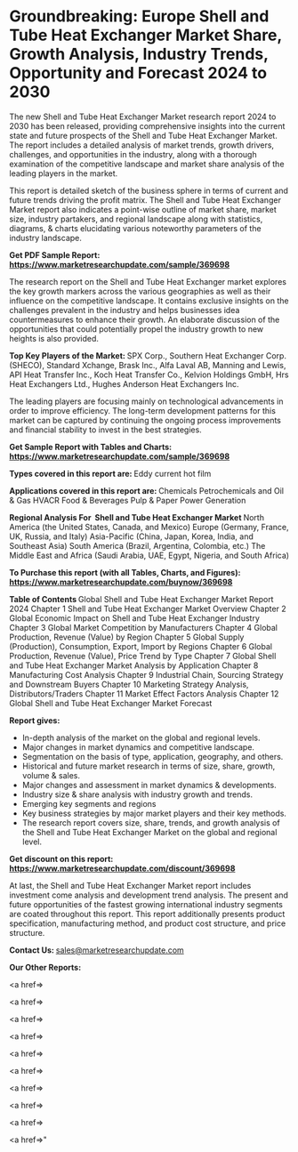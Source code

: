 # Groundbreaking: Europe Shell and Tube Heat Exchanger Market Share, Growth Analysis, Industry Trends, Opportunity and Forecast 2024 to 2030

The new Shell and Tube Heat Exchanger Market research report 2024 to 2030 has been released, providing comprehensive insights into the current state and future prospects of the Shell and Tube Heat Exchanger Market. The report includes a detailed analysis of market trends, growth drivers, challenges, and opportunities in the industry, along with a thorough examination of the competitive landscape and market share analysis of the leading players in the market.

This report is detailed sketch of the business sphere in terms of current and future trends driving the profit matrix. The Shell and Tube Heat Exchanger Market report also indicates a point-wise outline of market share, market size, industry partakers, and regional landscape along with statistics, diagrams, &amp; charts elucidating various noteworthy parameters of the industry landscape.

<strong><b>Get PDF Sample Report: <a href=https://www.marketresearchupdate.com/sample/369698>https://www.marketresearchupdate.com/sample/369698</a></b></strong>

The research report on the Shell and Tube Heat Exchanger market explores the key growth markers across the various geographies as well as their influence on the competitive landscape. It contains exclusive insights on the challenges prevalent in the industry and helps businesses idea countermeasures to enhance their growth. An elaborate discussion of the opportunities that could potentially propel the industry growth to new heights is also provided.

<strong><b>Top Key Players of the Market:
</b></strong>SPX Corp., Southern Heat Exchanger Corp. (SHECO), Standard Xchange, Brask Inc., Alfa Laval AB, Manning and Lewis, API Heat Transfer Inc., Koch Heat Transfer Co., Kelvion Holdings GmbH, Hrs Heat Exchangers Ltd., Hughes Anderson Heat Exchangers Inc.<strong><b>
</b></strong>

The leading players are focusing mainly on technological advancements in order to improve efficiency. The long-term development patterns for this market can be captured by continuing the ongoing process improvements and financial stability to invest in the best strategies.

<strong><b>Get Sample Report with Tables and Charts: <a href=https://www.marketresearchupdate.com/sample/369698>https://www.marketresearchupdate.com/sample/369698</a></b></strong>

<strong><b>Types covered in this report are:
</b></strong>Eddy current hot film<strong><b>
</b></strong>

<strong><b>Applications covered in this report are:
</b></strong>Chemicals
Petrochemicals and Oil & Gas
HVACR
Food & Beverages
Pulp & Paper
Power Generation<strong><b>
</b></strong>

<strong><b>Regional Analysis For  Shell and Tube Heat Exchanger Market</b></strong><strong><b>
</b></strong>North America (the United States, Canada, and Mexico)
Europe (Germany, France, UK, Russia, and Italy)
Asia-Pacific (China, Japan, Korea, India, and Southeast Asia)
South America (Brazil, Argentina, Colombia, etc.)
The Middle East and Africa (Saudi Arabia, UAE, Egypt, Nigeria, and South Africa)

<strong><b>To Purchase this report (with all Tables, Charts, and Figures): <a href=https://www.marketresearchupdate.com/buynow/369698>https://www.marketresearchupdate.com/buynow/369698</a></b></strong>

<strong><b>Table of Contents</b></strong><strong><b>
</b></strong>Global Shell and Tube Heat Exchanger Market Report 2024
Chapter 1 Shell and Tube Heat Exchanger Market Overview
Chapter 2 Global Economic Impact on Shell and Tube Heat Exchanger Industry
Chapter 3 Global Market Competition by Manufacturers
Chapter 4 Global Production, Revenue (Value) by Region
Chapter 5 Global Supply (Production), Consumption, Export, Import by Regions
Chapter 6 Global Production, Revenue (Value), Price Trend by Type
Chapter 7 Global Shell and Tube Heat Exchanger Market Analysis by Application
Chapter 8 Manufacturing Cost Analysis
Chapter 9 Industrial Chain, Sourcing Strategy and Downstream Buyers
Chapter 10 Marketing Strategy Analysis, Distributors/Traders
Chapter 11 Market Effect Factors Analysis
Chapter 12 Global Shell and Tube Heat Exchanger Market Forecast

<strong><b>Report gives:</b></strong>

- In-depth analysis of the market on the global and regional levels.
- Major changes in market dynamics and competitive landscape.
- Segmentation on the basis of type, application, geography, and others.
- Historical and future market research in terms of size, share, growth, volume &amp; sales.
- Major changes and assessment in market dynamics &amp; developments.
- Industry size &amp; share analysis with industry growth and trends.
- Emerging key segments and regions
- Key business strategies by major market players and their key methods.
- The research report covers size, share, trends, and growth analysis of the Shell and Tube Heat Exchanger Market on the global and regional level.

<strong><b>Get discount on this report: <a href=https://www.marketresearchupdate.com/discount/369698>https://www.marketresearchupdate.com/discount/369698</a></b></strong>

At last, the Shell and Tube Heat Exchanger Market report includes investment come analysis and development trend analysis. The present and future opportunities of the fastest growing international industry segments are coated throughout this report. This report additionally presents product specification, manufacturing method, and product cost structure, and price structure.

<strong><b>Contact Us:
</b></strong>sales@marketresearchupdate.com

<strong>Our Other Reports:</strong>

<a href=></a>

<a href=></a>

<a href=></a>

<a href=></a>

<a href=></a>

<a href=></a>

<a href=></a>

<a href=></a>

<a href=></a>

<a href=></a>"
